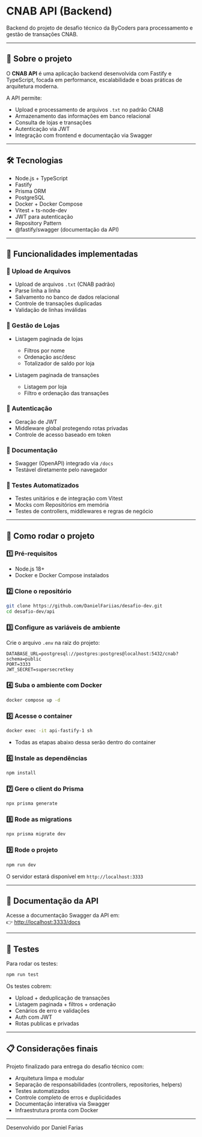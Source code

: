 # CNAB API (Backend)

Backend do projeto de desafio técnico da ByCoders para processamento e gestão de transações CNAB.

---

## 🎯 Sobre o projeto

O **CNAB API** é uma aplicação backend desenvolvida com Fastify e TypeScript, focada em performance, escalabilidade e boas práticas de arquitetura moderna.

A API permite:

- Upload e processamento de arquivos `.txt` no padrão CNAB
- Armazenamento das informações em banco relacional
- Consulta de lojas e transações
- Autenticação via JWT
- Integração com frontend e documentação via Swagger
    
---

## 🛠️ Tecnologias

- Node.js + TypeScript
- Fastify
- Prisma ORM
- PostgreSQL
- Docker + Docker Compose
- Vitest + ts-node-dev
- JWT para autenticação
- Repository Pattern
- @fastify/swagger (documentação da API)

---

## 🚀 Funcionalidades implementadas

### 📂 Upload de Arquivos

- Upload de arquivos `.txt` (CNAB padrão)
- Parse linha a linha
- Salvamento no banco de dados relacional
- Controle de transações duplicadas
- Validação de linhas inválidas

### 🏬 Gestão de Lojas

- Listagem paginada de lojas
    - Filtros por nome
    - Ordenação asc/desc
    - Totalizador de saldo por loja

- Listagem paginada de transações      
    - Listagem por loja
    - Filtro e ordenação das transações

### 🔐 Autenticação

- Geração de JWT
- Middleware global protegendo rotas privadas    
- Controle de acesso baseado em token
    
### 📖 Documentação

- Swagger (OpenAPI) integrado via `/docs`
- Testável diretamente pelo navegador
    
### 🧪 Testes Automatizados

- Testes unitários e de integração com Vitest
- Mocks com Repositórios em memória
- Testes de controllers, middlewares e regras de negócio

---

## 🚀 Como rodar o projeto

### 1️⃣ Pré-requisitos

- Node.js 18+
- Docker e Docker Compose instalados

### 2️⃣ Clone o repositório

```bash
git clone https://github.com/DanielFariias/desafio-dev.git
cd desafio-dev/api
```

### 3️⃣ Configure as variáveis de ambiente

Crie o arquivo `.env` na raiz do projeto:

```env
DATABASE_URL=postgresql://postgres:postgres@localhost:5432/cnab?schema=public
PORT=3333
JWT_SECRET=supersecretkey
```

### 4️⃣ Suba o ambiente com Docker

```bash
docker compose up -d
```

### 5️⃣ Acesse o container

```bash
docker exec -it api-fastify-1 sh 
```

- Todas as etapas abaixo dessa serão dentro do container

### 6️⃣ Instale as dependências

```bash
npm install
```

### 7️⃣ Gere o client do Prisma

```bash
npx prisma generate
```

### 8️⃣ Rode as migrations

```bash
npx prisma migrate dev
```

### 9️⃣ Rode o projeto

```bash
npm run dev
```
O servidor estará disponível em `http://localhost:3333`

---

## 📝 Documentação da API

Acesse a documentação Swagger da API em:  
👉 [http://localhost:3333/docs](http://localhost:3333/docs)

---

## 🎯 Testes

Para rodar os testes:

```bash
npm run test
```

Os testes cobrem:
- Upload + deduplicação de transações
- Listagem paginada + filtros + ordenação
- Cenários de erro e validações
- Auth com JWT 
- Rotas publicas e privadas

---

## 📋 Considerações finais

Projeto finalizado para entrega do desafio técnico com:

- Arquitetura limpa e modular
- Separação de responsabilidades (controllers, repositories, helpers)
- Testes automatizados
- Controle completo de erros e duplicidades
- Documentação interativa via Swagger
- Infraestrutura pronta com Docker

---

Desenvolvido por Daniel Farias